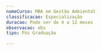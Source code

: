 ```yaml
---
nomeCurso: MBA em Gestão Ambiental
classificacao: Especialização
duracao: Pode ser de 4 a 12 meses
observacao: obs
tipo: Pós Graduação

---
```


